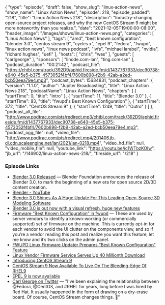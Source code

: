 {
  "type": "episode",
  "draft": false,
  "show_slug": "linux-action-news",
  "show_name": "Linux Action News",
  "episode": 218,
  "episode_padded": "218",
  "title": "Linux Action News 218",
  "description": "Industry-changing open-source project releases, and why the new CentOS Stream 9 might be more noteworthy than you realize.",
  "date": "2021-12-05T19:00:00-08:00",
  "header_image": "/images/shows/linux-action-news.png",
  "categories": [
    "Linux Action News"
  ],
  "tags": [
    "amd",
    "best known configuration",
    "blender 3.0",
    "centos stream 9",
    "cycles x",
    "epel 9",
    "fedora",
    "fwupd",
    "linux action news",
    "linux news podcast",
    "lvfs",
    "michael larabel",
    "nvidia",
    "richard hughes",
    "uefi"
  ],
  "hosts": [
    "chris",
    "wes"
  ],
  "guests": [
    "carlgeorge"
  ],
  "sponsors": [
    "linode.com-lan",
    "ting.com-lan"
  ],
  "podcast_duration": "00:21:42",
  "podcast_file": "https://chtbl.com/track/392D9/aphid.fireside.fm/d/1437767933/dec90738-e640-45e5-b375-4573052f4bf4/7600b898-f2b9-42ab-a2ed-bcb50eea79e4.mp3",
  "podcast_bytes": 15634831,
  "podcast_chapters": {
    "version": "1.1.0",
    "author": "Jupiter Broadcasting",
    "title": "Linux Action News 218",
    "podcastName": "Linux Action News",
    "chapters": [
      {
        "startTime": 0,
        "title": "Intro"
      },
      {
        "startTime": 11,
        "title": "Blender 3.0"
      },
      {
        "startTime": 83,
        "title": "fwupd's Best Known Configuration"
      },
      {
        "startTime": 372,
        "title": "CentOS Stream 9"
      },
      {
        "startTime": 1249,
        "title": "Outro"
      }
    ]
  },
  "podcast_alt_file": "http://www.podtrac.com/pts/redirect.mp3/chtbl.com/track/392D9/aphid.fireside.fm/d/1437767933/dec90738-e640-45e5-b375-4573052f4bf4/7600b898-f2b9-42ab-a2ed-bcb50eea79e4.mp3",
  "podcast_ogg_file": null,
  "video_file": "http://www.podtrac.com/pts/redirect.mp4/201406.jb-dl.cdn.scaleengine.net/lan/2021/lan-0218.mp4",
  "video_hd_file": null,
  "video_mobile_file": null,
  "youtube_link": "https://youtu.be/ic1WTbzKOIw",
  "jb_url": "/146902/linux-action-news-218/",
  "fireside_url": "/218"
}


### Episode Links

  * [Blender 3.0 Released](https://www.blender.org/download/releases/3-0/ "Blender 3.0 Released") — Blender Foundation announces the release of Blender 3.0, to mark the beginning of a new era for open source 2D/3D content creation.
  * [Blender - YouTube](https://www.youtube.com/c/BlenderFoundation/videos "Blender - YouTube")
  * [Blender 3.0 Shines As A Huge Update For This Leading Open-Source 3D Modeling Software](https://www.phoronix.com/scan.php?page=news_item&px=Blender-3.0 "Blender 3.0 Shines As A Huge Update For This Leading Open-Source 3D Modeling Software")
  * [Blender 3.0 is out now with a visual refresh, huge new features](https://www.gamingonlinux.com/2021/12/blender-30-is-out-now-with-a-visual-refresh-huge-new-features/ "Blender 3.0 is out now with a visual refresh, huge new features")
  * [Firmware “Best Known Configuration” in fwupd](https://blogs.gnome.org/hughsie/2021/11/29/firmware-best-known-configuration-in-fwupd/ "Firmware “Best Known Configuration” in fwupd") — These are used by server vendors to identify a known-working (or commercially supported) set of firmware on the machine. This is currently opt-in for each vendor to avoid the UI clutter on the components view, and so if you’re a vendor reading this post and realize you want this feature, let me know and it’s two clicks on the admin panel.
  * [FWUPD Linux Firmware Updater Prepares “Best Known Configuration” Feature](https://www.phoronix.com/scan.php?page=news_item&px=FWUPD-Best-Known-Servers "FWUPD Linux Firmware Updater Prepares “Best Known Configuration” Feature")
  * [Linux Vendor Firmware Service Serves Up 40 Millionth Download](https://www.phoronix.com/scan.php?page=news_item&px=LVFS-40-Million-Downloads "Linux Vendor Firmware Service Serves Up 40 Millionth Download")
  * [Introducing CentOS Stream 9](https://blog.centos.org/2021/12/introducing-centos-stream-9/ "Introducing CentOS Stream 9")
  * [CentOS Stream 9 Now Available To Live On The Bleeding-Edge Of RHEL9](https://www.phoronix.com/scan.php?page=news_item&px=CentOS-Stream-9 "CentOS Stream 9 Now Available To Live On The Bleeding-Edge Of RHEL9")
  * [EPEL 9 is now available](https://communityblog.fedoraproject.org/epel-9-is-now-available/ "EPEL 9 is now available")
  * [Carl George on Twitter](https://mobile.twitter.com/carlwgeorge/status/1439724277746573314 "Carl George on Twitter") — "I've been explaining the relationship between @Fedora, @CentOS, and #RHEL for years, long before I was hired by Red Hat. It usually happened in the form of drawing on a dry-erase board. Of course, CentOS Stream changes things. 🧵"


